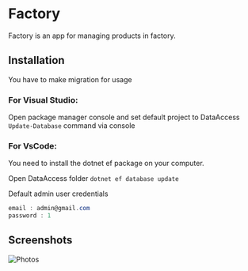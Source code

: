 # Factory

Factory is an app for managing products in factory.

## Installation

You have to make migration for usage

### For Visual Studio:
Open package manager console and set default project to DataAccess
```Update-Database``` command via console 

### For VsCode:
You need to install the dotnet ef package on your computer.

Open DataAccess folder 
```dotnet ef database update```


Default admin user credentials

```c#
email : admin@gmail.com
password : 1
```

## Screenshots
![Photos](https://user-images.githubusercontent.com/59476485/147153746-549a0d71-267e-43f5-99df-b32d8d5db5f2.jpg)
